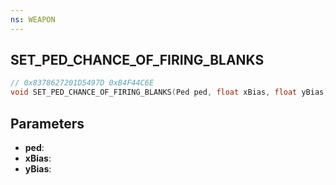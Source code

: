 ```yaml
---
ns: WEAPON
---
```

## SET_PED_CHANCE_OF_FIRING_BLANKS

```c
// 0x8378627201D5497D 0xB4F44C6E
void SET_PED_CHANCE_OF_FIRING_BLANKS(Ped ped, float xBias, float yBias);
```


## Parameters
* **ped**: 
* **xBias**: 
* **yBias**: 

